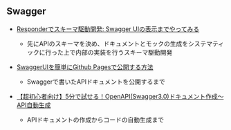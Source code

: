 ## Swagger
- [Responderでスキーマ駆動開発: Swagger UIの表示までやってみる](https://qiita.com/bee2/items/6ad572a7be053974ab7f)
  - 先にAPIのスキーマを決め、ドキュメントとモックの生成をシステマティックに行った上で内部の実装を行うスキーマ駆動開発

- [SwaggerUIを簡単にGithub Pagesで公開する方法](https://qiita.com/youdays/items/38f15b90402d097fb13e)
  - Swaggerで書いたAPIドキュメントを公開するまで

- [【超初心者向け】5分で試せる！OpenAPI(Swagger3.0)ドキュメント作成〜API自動生成](https://qiita.com/se_fy/items/ad05a3c6825bb9612170)
  - APIドキュメントの作成からコードの自動生成まで